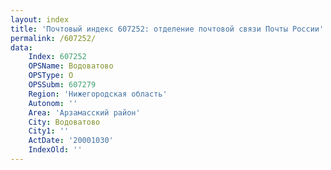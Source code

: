 ```yaml
---
layout: index
title: 'Почтовый индекс 607252: отделение почтовой связи Почты России'
permalink: /607252/
data:
    Index: 607252
    OPSName: Водоватово
    OPSType: О
    OPSSubm: 607279
    Region: 'Нижегородская область'
    Autonom: ''
    Area: 'Арзамасский район'
    City: Водоватово
    City1: ''
    ActDate: '20001030'
    IndexOld: ''
---
```

